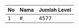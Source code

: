 | No | Nama            | Jumlah Level |
|----|-----------------|--------------|
| 1  | #    |    4577        |

